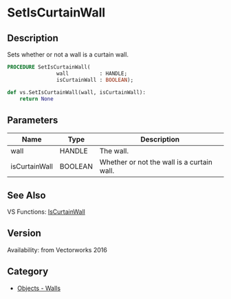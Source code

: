 # SetIsCurtainWall

## Description
Sets whether or not a wall is a curtain wall.

```pascal
PROCEDURE SetIsCurtainWall(
				wall          : HANDLE;
				isCurtainWall : BOOLEAN);
```

```python
def vs.SetIsCurtainWall(wall, isCurtainWall):
    return None
```

## Parameters
|Name|Type|Description|
|---|---|---|
|wall|HANDLE|The wall.|
|isCurtainWall|BOOLEAN|Whether or not the wall is a curtain wall.|

## See Also
VS Functions:
[IsCurtainWall](IsCurtainWall.md)

## Version
Availability: from Vectorworks 2016

## Category
* [Objects - Walls](../Categories/Objects%20-%20Walls.md)
